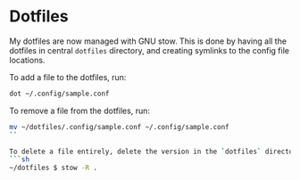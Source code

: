 # Dotfiles
My dotfiles are now managed with GNU stow. This is done by having all the dotfiles in central `dotfiles` directory, and creating symlinks to the config file locations.

To add a file to the dotfiles, run:
```sh
dot ~/.config/sample.conf
```

To remove a file from the dotfiles, run:
```sh
mv ~/dotfiles/.config/sample.conf ~/.config/sample.conf
``

To delete a file entirely, delete the version in the `dotfiles` directory, and then restow:
```sh
~/dotfiles $ stow -R .
```
